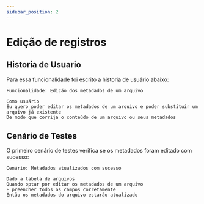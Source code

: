 ```yaml
---
sidebar_position: 2
---
```


# Edição de registros

## Historia de Usuario
Para essa funcionalidade foi escrito a historia de usuário abaixo:

```
Funcionalidade: Edição dos metadados de um arquivo

Como usuário
Eu quero poder editar os metadados de um arquivo e poder substituir um arquivo já existente
De modo que corrija o conteúdo de um arquivo ou seus metadados
```

## Cenário de Testes


O primeiro cenário de testes verifica se os metadados foram editado com sucesso:
```
Cenário: Metadados atualizados com sucesso

Dado a tabela de arquivos
Quando optar por editar os metadados de um arquivo
E preencher todos os campos corretamente
Então os metadados do arquivo estarão atualizado
```